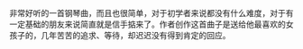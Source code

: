

非常好听的一首钢琴曲，而且也很简单，对于初学者来说都没有什么难度，对于有一定基础的朋友来说简直就是信手掂来了。作者创作这首曲子是送给他最喜欢的女孩子的，几年苦苦的追求、等待，却迟迟没有得到肯定的回应。

